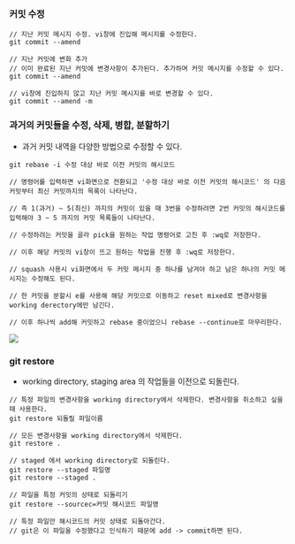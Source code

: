### 커밋 수정

```
// 지난 커밋 메시지 수정. vi창에 진입해 메시지를 수정한다.
git commit --amend 

// 지난 커밋에 변화 추가
// 이미 완료된 지난 커밋에 변경사항이 추가된다. 추가하며 커밋 메시지를 수정할 수 있다.
git commit --amend

// vi창에 진입하지 않고 지난 커밋 메시지를 바로 변경할 수 있다.
git commit --amend -m
```

### 과거의 커밋들을 수정, 삭제, 병합, 분할하기

* 과거 커밋 내역을 다양한 방법으로 수정할 수 있다.

```
git rebase -i 수정 대상 바로 이전 커밋의 해시코드

// 명령어를 입력하면 vi화면으로 전환되고 '수정 대상 바로 이전 커밋의 해시코드' 의 다음 커밋부터 최신 커밋까지의 목록이 나타난다.

// 즉 1(과거) ~ 5(최신) 까지의 커밋이 있을 때 3번을 수정하려면 2번 커밋의 해시코드를 입력해야 3 ~ 5 까지의 커밋 목록들이 나타난다.

// 수정하려는 커밋을 골라 pick을 원하는 작업 명령어로 고친 후 :wq로 저장한다.

// 이후 해당 커밋의 vi창이 뜨고 원하는 작업을 진행 후 :wq로 저장한다.

// squash 사용시 vi화면에서 두 커밋 메시지 중 하나를 남겨야 하고 남은 하나의 커밋 메시지는 수정해도 된다.

// 한 커밋을 분할시 e를 사용해 해당 커밋으로 이동하고 reset mixed로 변경사항을 working derectory에만 남긴다.

// 이후 하나씩 add해 커밋하고 rebase 중이었으니 rebase --continue로 마무리한다.
```
<img src="https://github.com/pansakr/TIL/assets/118809108/a14e71bb-8b71-4478-ac75-4704bf3eace9">

### git restore

* working directory, staging area 의 작업들을 이전으로 되돌린다.

```
// 특정 파일의 변경사항을 working directory에서 삭제한다. 변경사항을 취소하고 싶을때 사용한다.
git restore 되돌릴 파일이름

// 모든 변경사항을 working directory에서 삭제한다.
git restore .

// staged 에서 working directory로 되돌린다.
git restore --staged 파일명
git restore --staged .

// 파일을 특정 커밋의 상태로 되돌리기
git restore --sourcec=커밋 해시코드 파일명

// 특정 파일만 해시코드의 커밋 상태로 되돌아간다.
// git은 이 파일을 수정했다고 인식하기 때문에 add -> commit하면 된다. 
``````
